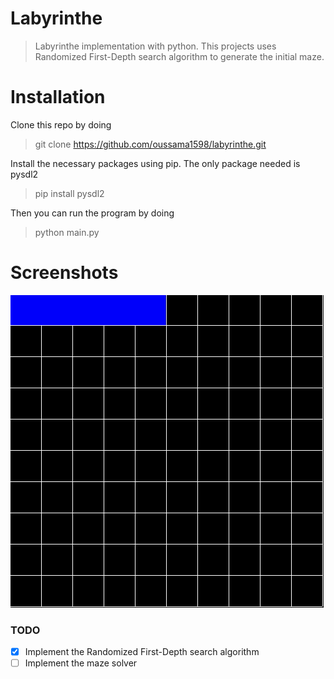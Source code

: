 # Labyrinthe

>Labyrinthe implementation with python.
>This projects uses Randomized First-Depth search algorithm to generate the initial maze.

# Installation

Clone this repo by doing 
>git clone https://github.com/oussama1598/labyrinthe.git

Install the necessary packages using pip. The only package needed is pysdl2
>pip install pysdl2

Then you can run the program by doing
>python main.py

# Screenshots
![Maze Generation](screenshots/maze_generation.gif)

### TODO
- [x] Implement the Randomized First-Depth search algorithm
- [ ] Implement the maze solver
